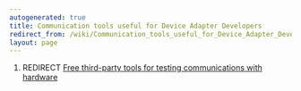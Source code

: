 ```yaml
---
autogenerated: true
title: Communication tools useful for Device Adapter Developers
redirect_from: /wiki/Communication_tools_useful_for_Device_Adapter_Developers
layout: page
---
```


1.  REDIRECT [Free third-party tools for testing communications with
    hardware](Free_third-party_tools_for_testing_communications_with_hardware)
